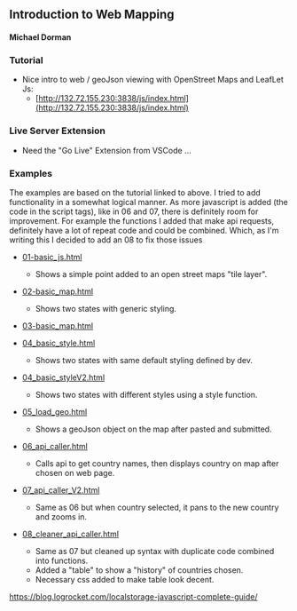 ## Introduction to Web Mapping
#### Michael Dorman

### Tutorial

- Nice intro to web / geoJson viewing with OpenStreet Maps and LeafLet Js: 
  - [http://132.72.155.230:3838/js/index.html](http://132.72.155.230:3838/js/index.html)

### Live Server Extension

- Need the "Go Live" Extension from VSCode ... 

### Examples

The examples are based on the tutorial linked to above. I tried to add functionality in a somewhat logical manner. As more javascript is added (the code in the script tags), like in 06 and 07, there is definitely room for improvement. For example the functions I added that make api requests, definitely have a lot of repeat code and could be combined. Which, as I'm writing this I decided to add an 08 to fix those issues

- [01-basic_js.html](https://github.com/rugbyprof/4553-Spatial-DS/blob/master/Lectures/10_WebView/01_basic_js.html)
  - Shows a simple point added to an open street maps "tile layer". 
- [02-basic_map.html](https://github.com/rugbyprof/4553-Spatial-DS/blob/master/Lectures/10_WebView/02_basic_map.html)
  - Shows two states with generic styling. 
- [03-basic_map.html](https://github.com/rugbyprof/4553-Spatial-DS/blob/master/Lectures/10_WebView/03_basic_map.html)

- [04_basic_style.html](https://github.com/rugbyprof/4553-Spatial-DS/blob/master/Lectures/10_WebView/04_basic_style.html) 
  - Shows two states with same default styling defined by dev. 
- [04_basic_styleV2.html](https://github.com/rugbyprof/4553-Spatial-DS/blob/master/Lectures/10_WebView/04_basic_styleV2.html) 
  - Shows two states with different styles using a style function.
- [05_load_geo.html](https://github.com/rugbyprof/4553-Spatial-DS/blob/master/Lectures/10_WebView/05_load_geo.html) 
  - Shows a geoJson object on the map after pasted and submitted.
- [06_api_caller.html](https://github.com/rugbyprof/4553-Spatial-DS/blob/master/Lectures/10_WebView/06_api_caller.html)  
  - Calls api to get country names, then displays country on map after chosen on web page.
- [07_api_caller_V2.html](https://github.com/rugbyprof/4553-Spatial-DS/blob/master/Lectures/10_WebView/07_api_caller_V2.html)  
  - Same as 06 but when country selected, it pans to the new country and zooms in.
- [08_cleaner_api_caller.html](https://github.com/rugbyprof/4553-Spatial-DS/blob/master/Lectures/10_WebView/08_cleaner_api_caller.html)  
  - Same as 07 but cleaned up syntax with duplicate code combined into functions.  
  - Added a "table" to show a "history" of countries chosen.
  - Necessary css added to make table look decent.


https://blog.logrocket.com/localstorage-javascript-complete-guide/
